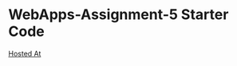 # WebApps-Assignment-5 Starter Code
[Hosted At](https://44-563-web-apps-s22.github.io/webapps-s22-assignment-5-rppnaidu/birds.html) 
